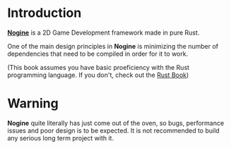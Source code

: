# Introduction

**[Nogine](https://github.com/JustMel69/nogine)** is a 2D Game Development framework made in pure Rust.

One of the main design principles in **Nogine** is minimizing the number of dependencies that need to be compiled in order for it to work.

(This book assumes you have basic proeficiency with the Rust programming language. If you don't, check out the [Rust Book](https://doc.rust-lang.org/stable/book/))

# Warning

**Nogine** quite literally has just come out of the oven, so bugs, performance issues and poor design is to be expected. It is not recommended to build any serious long term project with it.